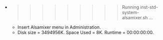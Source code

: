 * >>>>>>>>> Running inst-std-system-alsamixer.sh ...
  * Insert Alsamixer menu in Administration.
  * Disk size = 3494956K. Space Used = 8K. Runtime = 00:00:00:00.
